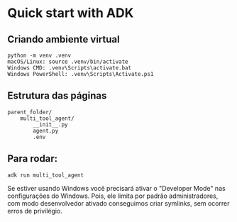 
# Quick start with ADK

## Criando ambiente virtual
```
python -m venv .venv
macOS/Linux: source .venv/bin/activate
Windows CMD: .venv\Scripts\activate.bat
Windows PowerShell: .venv\Scripts\Activate.ps1
```
## Estrutura das páginas
```
parent_folder/
    multi_tool_agent/
        __init__.py
        agent.py
        .env 
``` 
## Para rodar:
```
adk run multi_tool_agent
```
Se estiver usando Windows você precisará ativar o "Developer Mode" nas configurações do Windows. Pois, ele limita por padrão administradores, com modo desenvolvedor ativado conseguimos criar symlinks, sem ocorrer erros de privilégio.
